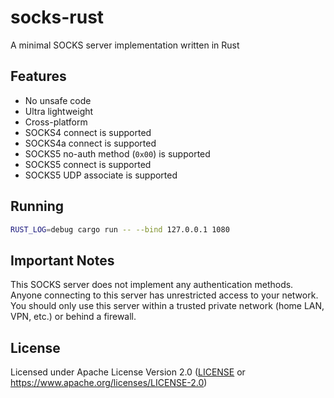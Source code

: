 # socks-rust

A minimal SOCKS server implementation written in Rust

## Features

- No unsafe code
- Ultra lightweight
- Cross-platform
- SOCKS4 connect is supported
- SOCKS4a connect is supported
- SOCKS5 no-auth method (`0x00`) is supported
- SOCKS5 connect is supported
- SOCKS5 UDP associate is supported

## Running

```bash
RUST_LOG=debug cargo run -- --bind 127.0.0.1 1080
```

## Important Notes

This SOCKS server does not implement any authentication methods. Anyone
connecting to this server has unrestricted access to your network. You should
only use this server within a trusted private network (home LAN, VPN, etc.) or
behind a firewall.

## License

Licensed under Apache License Version 2.0 ([LICENSE](LICENSE) or <https://www.apache.org/licenses/LICENSE-2.0>)
